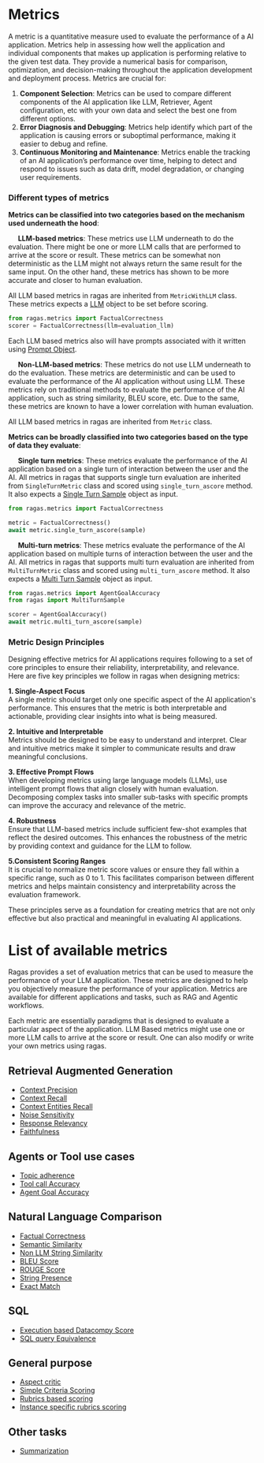 
# Metrics

A metric is a quantitative measure used to evaluate the performance of a AI application. Metrics help in assessing how well the application and individual components that makes up application is performing relative to the given test data. They provide a numerical basis for comparison, optimization, and decision-making throughout the application development and deployment process. Metrics are crucial for:

1. **Component Selection**: Metrics can be used to compare different components of the AI application like LLM, Retriever, Agent configuration, etc with your own data and select the best one from different options.
2. **Error Diagnosis and Debugging**: Metrics help identify which part of the application is causing errors or suboptimal performance, making it easier to debug and refine.
3. **Continuous Monitoring and Maintenance**: Metrics enable the tracking of an AI application’s performance over time, helping to detect and respond to issues such as data drift, model degradation, or changing user requirements.


### Different types of metrics

**Metrics can be classified into two categories based on the mechanism used underneath the hood**:

&nbsp;&nbsp;&nbsp;&nbsp; **LLM-based metrics**: These metrics use LLM underneath to do the evaluation. There might be one or more LLM calls that are performed to arrive at the score or result. These metrics can be somewhat non deterministic as the LLM might not always return the same result for the same input. On the other hand, these metrics has shown to be more accurate and closer to human evaluation.

All LLM based metrics in ragas are inherited from `MetricWithLLM` class. These metrics expects a [LLM]() object to be set before scoring.

```python
from ragas.metrics import FactualCorrectness
scorer = FactualCorrectness(llm=evaluation_llm)
```

Each LLM based metrics also will have prompts associated with it written using [Prompt Object]().


&nbsp;&nbsp;&nbsp;&nbsp; **Non-LLM-based metrics**: These metrics do not use LLM underneath to do the evaluation. These metrics are deterministic and can be used to evaluate the performance of the AI application without using LLM. These metrics rely on traditional methods to evaluate the performance of the AI application, such as string similarity, BLEU score, etc. Due to the same, these metrics are known to have a lower correlation with human evaluation.

All LLM based metrics in ragas are inherited from `Metric` class. 

**Metrics can be broadly classified into two categories based on the type of data they evaluate**:

&nbsp;&nbsp;&nbsp;&nbsp; **Single turn metrics**: These metrics evaluate the performance of the AI application based on a single turn of interaction between the user and the AI. All metrics in ragas that supports single turn evaluation are inherited from `SingleTurnMetric` class and scored using `single_turn_ascore` method. It also expects a [Single Turn Sample]() object as input.

```python
from ragas.metrics import FactualCorrectness

metric = FactualCorrectness()
await metric.single_turn_ascore(sample)
```

&nbsp;&nbsp;&nbsp;&nbsp; **Multi-turn metrics**: These metrics evaluate the performance of the AI application based on multiple turns of interaction between the user and the AI. All metrics in ragas that supports multi turn evaluation are inherited from `MultiTurnMetric` class and scored using `multi_turn_ascore` method. It also expects a [Multi Turn Sample]() object as input.

```python
from ragas.metrics import AgentGoalAccuracy
from ragas import MultiTurnSample

scorer = AgentGoalAccuracy()
await metric.multi_turn_ascore(sample)
```

### Metric Design Principles

Designing effective metrics for AI applications requires following to a set of core principles to ensure their reliability, interpretability, and relevance. Here are five key principles we follow in ragas when designing metrics:

**1. Single-Aspect Focus**  
A single metric should target only one specific aspect of the AI application's performance. This ensures that the metric is both interpretable and actionable, providing clear insights into what is being measured.

**2. Intuitive and Interpretable**  
Metrics should be designed to be easy to understand and interpret. Clear and intuitive metrics make it simpler to communicate results and draw meaningful conclusions.

**3. Effective Prompt Flows**  
When developing metrics using large language models (LLMs), use intelligent prompt flows that align closely with human evaluation. Decomposing complex tasks into smaller sub-tasks with specific prompts can improve the accuracy and relevance of the metric.

**4. Robustness**  
Ensure that LLM-based metrics include sufficient few-shot examples that reflect the desired outcomes. This enhances the robustness of the metric by providing context and guidance for the LLM to follow.

**5.Consistent Scoring Ranges**  
It is crucial to normalize metric score values or ensure they fall within a specific range, such as 0 to 1. This facilitates comparison between different metrics and helps maintain consistency and interpretability across the evaluation framework.

These principles serve as a foundation for creating metrics that are not only effective but also practical and meaningful in evaluating AI applications.



# List of available metrics

Ragas provides a set of evaluation metrics that can be used to measure the performance of your LLM application. These metrics are designed to help you objectively measure the performance of your application. Metrics are available for different applications and tasks, such as RAG and Agentic workflows. 

Each metric are essentially paradigms that is designed to evaluate a particular aspect of the application. LLM Based metrics might use one or more LLM calls to arrive at the score or result. One can also modify or write your own metrics using ragas.

## Retrieval Augmented Generation
- [Context Precision](context_precision.md)
- [Context Recall](context_recall.md)
- [Context Entities Recall](context_entities_recall.md)
- [Noise Sensitivity](noise_sensitivity.md)
- [Response Relevancy](answer_relevance.md)
- [Faithfulness](faithfulness.md)

## Agents or Tool use cases

- [Topic adherence](topic_adherence.md)
- [Tool call Accuracy](agents.md#tool-call-accuracy)
- [Agent Goal Accuracy](agents.md#agent-goal-accuracy)

## Natural Language Comparison

- [Factual Correctness](factual_correctness.md)
- [Semantic Similarity](semantic_similarity.md)
- [Non LLM String Similarity](traditional.md#non-llm-string-similarity)
- [BLEU Score](traditional.md#bleu-score)
- [ROUGE Score](traditional.md#rouge-score)
- [String Presence](traditional.md#string-presence)
- [Exact Match](traditional.md#exact-match)


## SQL

- [Execution based Datacompy Score](sql.md#execution-based-metrics)
- [SQL query Equivalence](sql.md#sql-query-semantic-equivalence)

## General purpose

- [Aspect critic](general_purpose.md#aspect-critic)
- [Simple Criteria Scoring](general_purpose.md#simple-criteria-scoring)
- [Rubrics based scoring](general_purpose.md#rubrics-based-scoring)
- [Instance specific rubrics scoring](general_purpose.md#instance-specific-rubrics-scoring)

## Other tasks

- [Summarization](summarization_score.md)

